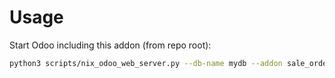 # Usage

Start Odoo including this addon (from repo root):

```bash
python3 scripts/nix_odoo_web_server.py --db-name mydb --addon sale_order_safe_commitment_date
```
